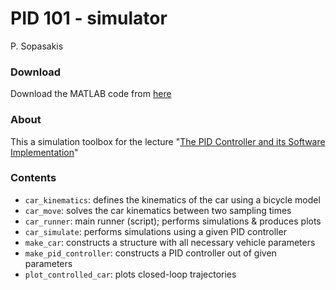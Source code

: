 # PID 101 - simulator

P. Sopasakis

### Download 

Download the MATLAB code from [here](./matlab-pid-101.zip)

### About

This a simulation toolbox for the lecture "[The PID Controller and its Software Implementation](https://alphaville.github.io/qub/pid-101/#/)"

### Contents

- `car_kinematics`: defines the kinematics of the car using a bicycle model
- `car_move`: solves the car kinematics between two sampling times
- `car_runner`: main runner (script); performs simulations & produces plots
- `car_simulate`: performs simulations using a given PID controller
- `make_car`: constructs a structure with all necessary vehicle parameters
- `make_pid_controller`: constructs a PID controller out of given parameters
- `plot_controlled_car`: plots closed-loop trajectories